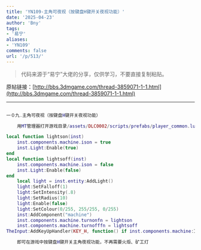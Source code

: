 ```yaml
---
title: 'YN109-主角可夜视（按键盘H键开关夜视功能）'
date: '2025-04-23'
author: 'Bny'
tags:
- '易宁'
aliases:
- 'YN109'
comments: false
url: '/p/513/'
---
```


> 代码来源于“易宁”大佬的分享，仅供学习，不要直接复制粘贴。

原帖链接：[http://bbs.3dmgame.com/thread-3859071-1-1.html](http://bbs.3dmgame.com/thread-3859071-1-1.html)

---

```lua  

一０九.主角可夜视（按键盘H键开关夜视功能）

	用MT管理器打开游戏目录/assets/DLC0002/scripts/prefabs/player_common.lua文件，在inst:AddComponent("playeractionpicker")的下一行插入以下内容：

local function lightson(inst)
	inst.components.machine.ison = true
	inst.Light:Enable(true)
end
local function lightsoff(inst)
	inst.components.machine.ison = false
	inst.Light:Enable(false)
end
	local light = inst.entity:AddLight()
	light:SetFalloff(1)
	light:SetIntensity(.8)
	light:SetRadius(10)
	light:Enable(false)
	light:SetColour(0/255, 255/255, 0/255)
	inst:AddComponent("machine")
	inst.components.machine.turnonfn = lightson
	inst.components.machine.turnofffn = lightsoff
TheInput:AddKeyUpHandler(KEY_H, function() if inst.components.machine:IsOn() then inst.components.machine:TurnOff() else inst.components.machine:TurnOn() end end )

	即可在游戏中按键盘H键开关主角夜视功能，不再需要火炬、矿工灯

```  

